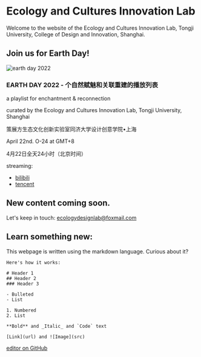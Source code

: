 # Ecology and Cultures Innovation Lab
Welcome to the website of the Ecology and Cultures Innovation Lab, Tongji University, College of Design and Innovation, Shanghai.

## Join us for Earth Day!

![earth day 2022](https://github.com/ecoculi/website/docs/image/earthday.jpg)

### EARTH DAY 2022 - 个自然赋魅和关联重建的播放列表
a playlist for enchantment & reconnection

curated by the Ecology and Cultures Innovation Lab, Tongji University, Shanghai

策展方生态文化创新实验室同济大学设计创意学院•上海

April 22nd. O-24 at GMT+8

4月22日全天24小时（北京时间）

streaming:
- [bilibili](http://live.bilibili.com/22684870)
- [tencent](https://meeting.tencent.com/V/yT5IVPCSk7Iv)

## New content coming soon.

Let's keep in touch: ecologydesignlab@foxmail.com


## Learn something new:
This webpage is written using the markdown language. Curious about it?

```
Here's how it works:

# Header 1
## Header 2
### Header 3

- Bulleted
- List

1. Numbered
2. List

**Bold** and _Italic_ and `Code` text

[Link](url) and ![Image](src)
```

[editor on GitHub](https://github.com/ecoculi/website/edit/main/docs/index.md)
